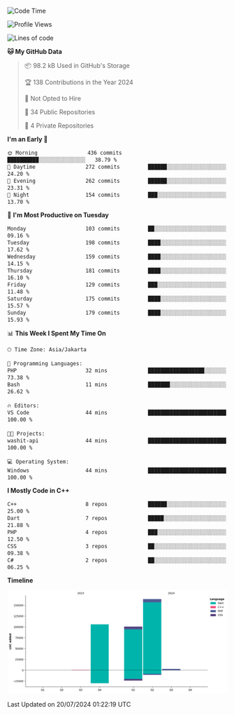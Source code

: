 <!--START_SECTION:waka-->
![Code Time](http://img.shields.io/badge/Code%20Time-134%20hrs%2042%20mins-blue)

![Profile Views](http://img.shields.io/badge/Profile%20Views-0-blue)

![Lines of code](https://img.shields.io/badge/From%20Hello%20World%20I%27ve%20Written-372.4%20thousand%20lines%20of%20code-blue)

**🐱 My GitHub Data** 

> 📦 98.2 kB Used in GitHub's Storage 
 > 
> 🏆 138 Contributions in the Year 2024
 > 
> 🚫 Not Opted to Hire
 > 
> 📜 34 Public Repositories 
 > 
> 🔑 4 Private Repositories 
 > 
**I'm an Early 🐤** 

```text
🌞 Morning                436 commits         ██████████░░░░░░░░░░░░░░░   38.79 % 
🌆 Daytime                272 commits         ██████░░░░░░░░░░░░░░░░░░░   24.20 % 
🌃 Evening                262 commits         ██████░░░░░░░░░░░░░░░░░░░   23.31 % 
🌙 Night                  154 commits         ███░░░░░░░░░░░░░░░░░░░░░░   13.70 % 
```
📅 **I'm Most Productive on Tuesday** 

```text
Monday                   103 commits         ██░░░░░░░░░░░░░░░░░░░░░░░   09.16 % 
Tuesday                  198 commits         ████░░░░░░░░░░░░░░░░░░░░░   17.62 % 
Wednesday                159 commits         ████░░░░░░░░░░░░░░░░░░░░░   14.15 % 
Thursday                 181 commits         ████░░░░░░░░░░░░░░░░░░░░░   16.10 % 
Friday                   129 commits         ███░░░░░░░░░░░░░░░░░░░░░░   11.48 % 
Saturday                 175 commits         ████░░░░░░░░░░░░░░░░░░░░░   15.57 % 
Sunday                   179 commits         ████░░░░░░░░░░░░░░░░░░░░░   15.93 % 
```


📊 **This Week I Spent My Time On** 

```text
🕑︎ Time Zone: Asia/Jakarta

💬 Programming Languages: 
PHP                      32 mins             ██████████████████░░░░░░░   73.38 % 
Bash                     11 mins             ███████░░░░░░░░░░░░░░░░░░   26.62 % 

🔥 Editors: 
VS Code                  44 mins             █████████████████████████   100.00 % 

🐱‍💻 Projects: 
washit-api               44 mins             █████████████████████████   100.00 % 

💻 Operating System: 
Windows                  44 mins             █████████████████████████   100.00 % 
```

**I Mostly Code in C++** 

```text
C++                      8 repos             ██████░░░░░░░░░░░░░░░░░░░   25.00 % 
Dart                     7 repos             █████░░░░░░░░░░░░░░░░░░░░   21.88 % 
PHP                      4 repos             ███░░░░░░░░░░░░░░░░░░░░░░   12.50 % 
CSS                      3 repos             ██░░░░░░░░░░░░░░░░░░░░░░░   09.38 % 
C#                       2 repos             ██░░░░░░░░░░░░░░░░░░░░░░░   06.25 % 
```



**Timeline**

![Lines of Code chart](https://raw.githubusercontent.com/PradiptaAhmad/PradiptaAhmad/main/assets/bar_graph.png)


 Last Updated on 20/07/2024 01:22:19 UTC
<!--END_SECTION:waka-->
